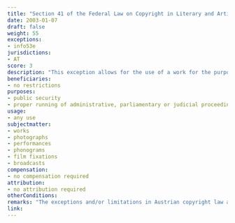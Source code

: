 ```yaml
---
title: "Section 41 of the Federal Law on Copyright in Literary and Artistic Works and Related Rights"
date: 2003-01-07
draft: false
weight: 55
exceptions:
- info53e
jurisdictions:
- AT
score: 3
description: "This exception allows for the use of a work for the purposes of public security or to ensure the proper running of administrative, parliamentary or judicial proceedings." 
beneficiaries:
- no restrictions
purposes: 
- public security 
- proper running of administrative, parliamentary or judicial proceedings
usage:
- any use
subjectmatter:
- works
- photographs
- performances
- phonograms
- film fixations
- broadcasts
compensation:
- no compensation required
attribution: 
- no attribution required
otherConditions: 
remarks: "The exceptions and/or limitations in Austrian copyright law are formulated as 'free uses' of works and other subject matter. The exception applies to photographs (§74(7)), performances (§71(6)), phonograms (§76(6)), broadcasts (§76a(5)) and databases (§76d(5)).<br /><br />Although there is no restriction to beneficiaries, the EU Court of Justice has interpreted the InfoSoc provision as meaning that free use may be exercised solely by a competent public authority and, in certain cases, by a third party only in coordination with competent national authorities (Painer, Case C-145/10)."
link: 
---
```


